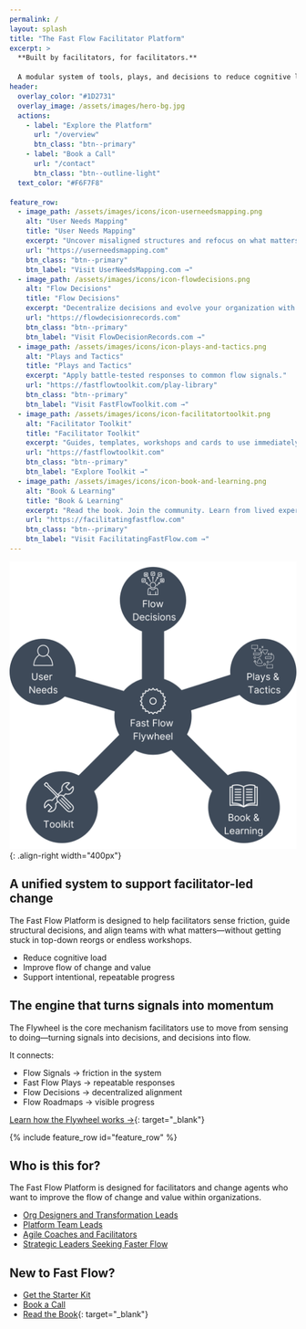 ```yaml
---
permalink: /
layout: splash
title: "The Fast Flow Facilitator Platform"
excerpt: > 
  **Built by facilitators, for facilitators.**  

  A modular system of tools, plays, and decisions to reduce cognitive load, improve flow and help enable alignment of teams within organizations.
header:
  overlay_color: "#1D2731"
  overlay_image: /assets/images/hero-bg.jpg
  actions:
    - label: "Explore the Platform"
      url: "/overview"
      btn_class: "btn--primary"
    - label: "Book a Call"
      url: "/contact"
      btn_class: "btn--outline-light"
  text_color: "#F6F7F8"

feature_row:
  - image_path: /assets/images/icons/icon-userneedsmapping.png
    alt: "User Needs Mapping"
    title: "User Needs Mapping"
    excerpt: "Uncover misaligned structures and refocus on what matters."
    url: "https://userneedsmapping.com"
    btn_class: "btn--primary"
    btn_label: "Visit UserNeedsMapping.com →"
  - image_path: /assets/images/icons/icon-flowdecisions.png
    alt: "Flow Decisions"
    title: "Flow Decisions"
    excerpt: "Decentralize decisions and evolve your organization with intention."
    url: "https://flowdecisionrecords.com"
    btn_class: "btn--primary"
    btn_label: "Visit FlowDecisionRecords.com →"
  - image_path: /assets/images/icons/icon-plays-and-tactics.png
    alt: "Plays and Tactics"
    title: "Plays and Tactics"
    excerpt: "Apply battle-tested responses to common flow signals."
    url: "https://fastflowtoolkit.com/play-library"
    btn_class: "btn--primary"
    btn_label: "Visit FastFlowToolkit.com →"
  - image_path: /assets/images/icons/icon-facilitatortoolkit.png
    alt: "Facilitator Toolkit"
    title: "Facilitator Toolkit"
    excerpt: "Guides, templates, workshops and cards to use immediately."
    url: "https://fastflowtoolkit.com"
    btn_class: "btn--primary"
    btn_label: "Explore Toolkit →"
  - image_path: /assets/images/icons/icon-book-and-learning.png
    alt: "Book & Learning"
    title: "Book & Learning"
    excerpt: "Read the book. Join the community. Learn from lived experience."
    url: "https://facilitatingfastflow.com"
    btn_class: "btn--primary"
    btn_label: "Visit FacilitatingFastFlow.com →"
---
```


![The Fast Flow Platform](/assets/images/fast-flow-platform-star.png){: .align-right width="400px"}

## A unified system to support facilitator-led change

The Fast Flow Platform is designed to help facilitators sense friction, guide structural decisions, and align teams with what matters—without getting stuck in top-down reorgs or endless workshops.

- Reduce cognitive load
- Improve flow of change and value
- Support intentional, repeatable progress

## The engine that turns signals into momentum

The Flywheel is the core mechanism facilitators use to move from sensing to doing—turning signals into decisions, and decisions into flow.

It connects:

- Flow Signals → friction in the system
- Fast Flow Plays → repeatable responses
- Flow Decisions → decentralized alignment
- Flow Roadmaps → visible progress

[Learn how the Flywheel works →](https://fastflowflywheel.com){: target="_blank"}

{% include feature_row id="feature_row" %}

## Who is this for?

The Fast Flow Platform is designed for facilitators and change agents who want to improve the flow of change and value within organizations.

- [Org Designers and Transformation Leads](/org-designers)
- [Platform Team Leads](/platform-leads)
- [Agile Coaches and Facilitators](/coach)
- [Strategic Leaders Seeking Faster Flow](/strategic-leaders)

## New to Fast Flow?

- [Get the Starter Kit](/starter-kit)
- [Book a Call](/contact)
- [Read the Book](https://facilitatingfastflow.com){: target="_blank"}
